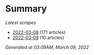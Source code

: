 # Summary
*Latest scrapes*
* [2022-03-08](https://github.com/nuuuwan/news_lk/blob/data/news_lk.2022-03-08.json) (171 articles)
* [2022-03-09](https://github.com/nuuuwan/news_lk/blob/data/news_lk.2022-03-09.json) (10 articles)

*Generated at 03:09AM, March 09, 2022*